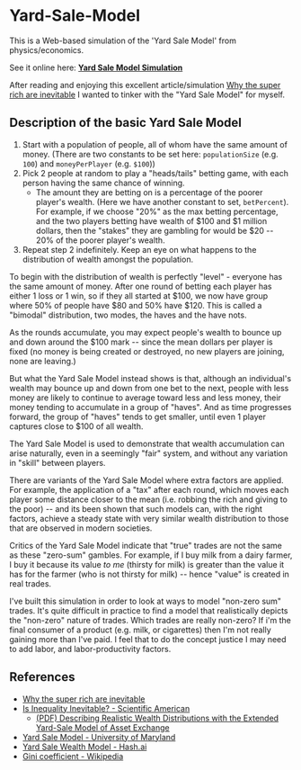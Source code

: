 # Yard-Sale-Model

This is a Web-based simulation of the 'Yard Sale Model' from physics/economics.

See it online here: **[Yard Sale Model Simulation](https://secretgeek.github.io/yard-sale/)**

After reading and enjoying this excellent article/simulation [Why the super rich are inevitable](https://pudding.cool/2022/12/yard-sale/) I wanted to tinker with the "Yard Sale Model" for myself.

## Description of the basic Yard Sale Model

1. Start with a population of people, all of whom have the same amount of money. (There are two constants to be set here: `populationSize` (e.g. `100`) and `moneyPerPlayer` (e.g. `$100`))
2. Pick 2 people at random to play a "heads/tails" betting game, with each person having the same chance of winning.
    - The amount they are betting on is a percentage of the poorer player's wealth. (Here we have another constant to set, `betPercent`). For example, if we choose "20%" as the max betting percentage, and the two players betting have wealth of $100 and $1 million dollars, then the "stakes" they are gambling for would be $20 -- 20% of the poorer player's wealth.
3. Repeat step 2 indefinitely. Keep an eye on what happens to the distribution of wealth amongst the population.

To begin with the distribution of wealth is perfectly "level" - everyone has the same amount of money. After one round of betting each player has either 1 loss or 1 win, so if they all started at $100, we now have  group where 50% of people have $80 and 50% have $120. This is called a "bimodal" distribution, two modes, the haves and the have nots.

As the rounds accumulate, you may expect people's wealth to bounce up and down around the $100 mark -- since the mean dollars per player is fixed (no money is being created or destroyed, no new players are joining, none are leaving.)

But what the Yard Sale Model instead shows is that, although an individual's wealth may bounce up and down from one bet to the next, people with less money are likely to continue to average toward less and less money, their money tending to accumulate in a group of "haves". And as time progresses forward, the group of "haves" tends to get smaller, until even 1 player captures close to $100 of all wealth.

The Yard Sale Model is used to demonstrate that wealth accumulation can arise naturally, even in a seemingly "fair" system, and without any variation in "skill" between players.

There are variants of the Yard Sale Model where extra factors are applied. For example, the application of a "tax" after each round, which moves each player some distance closer to the mean (i.e. robbing the rich and giving to the poor) -- and its been shown that such models can, with the right factors, achieve a steady state with very similar wealth distribution to those that are observed in modern societies.

Critics of the Yard Sale Model indicate that "true" trades are not the same as these "zero-sum" gambles. For example, if I buy milk from a dairy farmer, I buy it because its value *to me* (thirsty for milk) is greater than the value it has for the farmer (who is not thirsty for milk) -- hence "value" is created in real trades.

I've built this simulation in order to look at ways to model "non-zero sum" trades. It's quite difficult in practice to find a model that realistically depicts the "non-zero" nature of trades. Which trades are really non-zero? If i'm the final consumer of a product (e.g. milk, or cigarettes) then I'm not really gaining more than I've paid. I feel that to do the concept justice I may need to add labor, and labor-productivity factors.

## References

- [Why the super rich are inevitable](https://pudding.cool/2022/12/yard-sale/)
- [Is Inequality Inevitable? - Scientific American](https://www.scientificamerican.com/article/is-inequality-inevitable/)
  - [(PDF) Describing Realistic Wealth Distributions with the Extended Yard-Sale Model of Asset Exchange](https://www.researchgate.net/publication/301876072_Describing_Realistic_Wealth_Distributions_with_the_Extended_Yard-Sale_Model_of_Asset_Exchange)
- [Yard Sale Model - University of Maryland](http://www.physics.umd.edu/hep/drew/math_general/yard_sale.html)
- [Yard Sale Wealth Model - Hash.ai](https://hash.ai/@eadan/yard-sale-wealth-model)
- [Gini coefficient - Wikipedia](https://en.wikipedia.org/wiki/Gini_coefficient)
